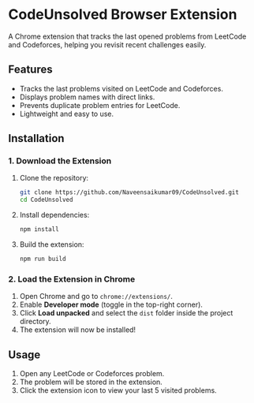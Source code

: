 
# CodeUnsolved Browser Extension

A Chrome extension that tracks the last opened problems from LeetCode and Codeforces, helping you revisit recent challenges easily.

## Features
- Tracks the last problems visited on LeetCode and Codeforces.
- Displays problem names with direct links.
- Prevents duplicate problem entries for LeetCode.
- Lightweight and easy to use.

## Installation

### 1. Download the Extension
1. Clone the repository:
   ```sh
   git clone https://github.com/Naveensaikumar09/CodeUnsolved.git
   cd CodeUnsolved
   ```

2. Install dependencies:
   ```sh
   npm install
   ```

3. Build the extension:
   ```sh
   npm run build
   ```

### 2. Load the Extension in Chrome
1. Open Chrome and go to `chrome://extensions/`.
2. Enable **Developer mode** (toggle in the top-right corner).
3. Click **Load unpacked** and select the `dist` folder inside the project directory.
4. The extension will now be installed!

## Usage
1. Open any LeetCode or Codeforces problem.
2. The problem will be stored in the extension.
3. Click the extension icon to view your last 5 visited problems.




